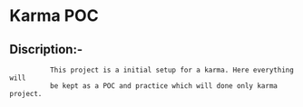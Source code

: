 # Karma POC
## Discription:- 
              This project is a initial setup for a karma. Here everything will
              be kept as a POC and practice which will done only karma project.  
